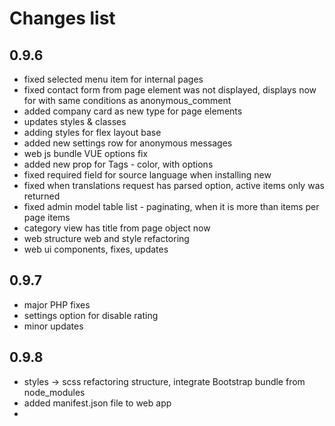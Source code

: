 # Changes list

## 0.9.6
- fixed selected menu item for internal pages
- fixed contact form from page element was not displayed, displays now for with same conditions as anonymous_comment
- added company card as new type for page elements
- updates styles & classes
- adding styles for flex layout base
- added new settings row for anonymous messages
- web js bundle VUE options fix
- added new prop for Tags - color, with options
- fixed required field for source language when installing new
- fixed when translations request has parsed option, active items only was returned
- fixed admin model table list - paginating, when it is more than items per page items
- category view has title from page object now
- web structure web and style refactoring
- web ui components, fixes, updates

## 0.9.7
- major PHP fixes
- settings option for disable rating
- minor updates

## 0.9.8
- styles -> scss refactoring structure, integrate Bootstrap bundle from node_modules
- added manifest.json file to web app
- 